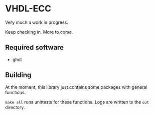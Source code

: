 # VHDL-ECC

Very much a work in progress.

Keep checking in. More to come.


## Required software

- ghdl

## Building

At the moment, this library just contains some packages with general functions. 

`make all` runs unittests for these functions. Logs are written to the `out` directory.